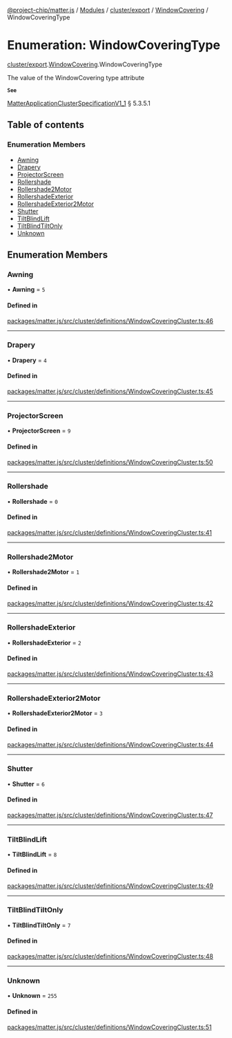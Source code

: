 [@project-chip/matter.js](../README.md) / [Modules](../modules.md) / [cluster/export](../modules/cluster_export.md) / [WindowCovering](../modules/cluster_export.WindowCovering.md) / WindowCoveringType

# Enumeration: WindowCoveringType

[cluster/export](../modules/cluster_export.md).[WindowCovering](../modules/cluster_export.WindowCovering.md).WindowCoveringType

The value of the WindowCovering type attribute

**`See`**

[MatterApplicationClusterSpecificationV1_1](../interfaces/spec_export.MatterApplicationClusterSpecificationV1_1.md) § 5.3.5.1

## Table of contents

### Enumeration Members

- [Awning](cluster_export.WindowCovering.WindowCoveringType.md#awning)
- [Drapery](cluster_export.WindowCovering.WindowCoveringType.md#drapery)
- [ProjectorScreen](cluster_export.WindowCovering.WindowCoveringType.md#projectorscreen)
- [Rollershade](cluster_export.WindowCovering.WindowCoveringType.md#rollershade)
- [Rollershade2Motor](cluster_export.WindowCovering.WindowCoveringType.md#rollershade2motor)
- [RollershadeExterior](cluster_export.WindowCovering.WindowCoveringType.md#rollershadeexterior)
- [RollershadeExterior2Motor](cluster_export.WindowCovering.WindowCoveringType.md#rollershadeexterior2motor)
- [Shutter](cluster_export.WindowCovering.WindowCoveringType.md#shutter)
- [TiltBlindLift](cluster_export.WindowCovering.WindowCoveringType.md#tiltblindlift)
- [TiltBlindTiltOnly](cluster_export.WindowCovering.WindowCoveringType.md#tiltblindtiltonly)
- [Unknown](cluster_export.WindowCovering.WindowCoveringType.md#unknown)

## Enumeration Members

### Awning

• **Awning** = ``5``

#### Defined in

[packages/matter.js/src/cluster/definitions/WindowCoveringCluster.ts:46](https://github.com/project-chip/matter.js/blob/e87b236f/packages/matter.js/src/cluster/definitions/WindowCoveringCluster.ts#L46)

___

### Drapery

• **Drapery** = ``4``

#### Defined in

[packages/matter.js/src/cluster/definitions/WindowCoveringCluster.ts:45](https://github.com/project-chip/matter.js/blob/e87b236f/packages/matter.js/src/cluster/definitions/WindowCoveringCluster.ts#L45)

___

### ProjectorScreen

• **ProjectorScreen** = ``9``

#### Defined in

[packages/matter.js/src/cluster/definitions/WindowCoveringCluster.ts:50](https://github.com/project-chip/matter.js/blob/e87b236f/packages/matter.js/src/cluster/definitions/WindowCoveringCluster.ts#L50)

___

### Rollershade

• **Rollershade** = ``0``

#### Defined in

[packages/matter.js/src/cluster/definitions/WindowCoveringCluster.ts:41](https://github.com/project-chip/matter.js/blob/e87b236f/packages/matter.js/src/cluster/definitions/WindowCoveringCluster.ts#L41)

___

### Rollershade2Motor

• **Rollershade2Motor** = ``1``

#### Defined in

[packages/matter.js/src/cluster/definitions/WindowCoveringCluster.ts:42](https://github.com/project-chip/matter.js/blob/e87b236f/packages/matter.js/src/cluster/definitions/WindowCoveringCluster.ts#L42)

___

### RollershadeExterior

• **RollershadeExterior** = ``2``

#### Defined in

[packages/matter.js/src/cluster/definitions/WindowCoveringCluster.ts:43](https://github.com/project-chip/matter.js/blob/e87b236f/packages/matter.js/src/cluster/definitions/WindowCoveringCluster.ts#L43)

___

### RollershadeExterior2Motor

• **RollershadeExterior2Motor** = ``3``

#### Defined in

[packages/matter.js/src/cluster/definitions/WindowCoveringCluster.ts:44](https://github.com/project-chip/matter.js/blob/e87b236f/packages/matter.js/src/cluster/definitions/WindowCoveringCluster.ts#L44)

___

### Shutter

• **Shutter** = ``6``

#### Defined in

[packages/matter.js/src/cluster/definitions/WindowCoveringCluster.ts:47](https://github.com/project-chip/matter.js/blob/e87b236f/packages/matter.js/src/cluster/definitions/WindowCoveringCluster.ts#L47)

___

### TiltBlindLift

• **TiltBlindLift** = ``8``

#### Defined in

[packages/matter.js/src/cluster/definitions/WindowCoveringCluster.ts:49](https://github.com/project-chip/matter.js/blob/e87b236f/packages/matter.js/src/cluster/definitions/WindowCoveringCluster.ts#L49)

___

### TiltBlindTiltOnly

• **TiltBlindTiltOnly** = ``7``

#### Defined in

[packages/matter.js/src/cluster/definitions/WindowCoveringCluster.ts:48](https://github.com/project-chip/matter.js/blob/e87b236f/packages/matter.js/src/cluster/definitions/WindowCoveringCluster.ts#L48)

___

### Unknown

• **Unknown** = ``255``

#### Defined in

[packages/matter.js/src/cluster/definitions/WindowCoveringCluster.ts:51](https://github.com/project-chip/matter.js/blob/e87b236f/packages/matter.js/src/cluster/definitions/WindowCoveringCluster.ts#L51)
